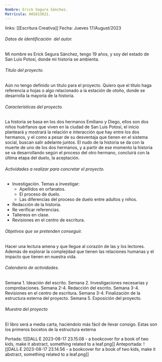 ```yaml
---
Nombre: Erick Segura Sánchez.
Matrícula: A01613821.
---
```

links: [[Escritura Creativa]]
Fecha: Jueves 17/August/2023

###### Datos de identificación  del autor.  
Mi nombre es Erick Segura Sánchez, tengo 19 años, y soy del estado de San Luis Potosí, donde mi historia se ambienta. 

###### Título del proyecto.  
Aún no tengo definido un título para el proyecto. Quiero que el título haga referencia a hojas o algo relacionado a la estación de otoño, donde se desarrolla la mayoría de la historia.

###### Características del proyecto.  
La historia se basa en los dos hermanos Emiliano y Diego, ellos son dos niños huérfanos que viven en la ciudad de San Luis Potosí, el inicio planteará y mostrará la relación e interacción que hay entre los dos hermanos, y el como a pesar de su desventaja que tienen en el sistema social, buscan salir adelante juntos. El nudo de la historia se da con la muerte de uno de los dos hermanos, y a partir de ese momento la historia se va desarrollando según el proceso del otro hermano, concluirá con la última etapa del duelo, la aceptación.

###### Actividades a realizar para concretar el proyecto.

- Investigación.
   Temas a investigar:
   - Apellidos en orfanatos.
   - El proceso de duelo.
   - Las diferencias del proceso de duelo entre adultos y niños.
- Redacción de la historia.
- Re verificar referencias.
- Tallereos en clase.
- Revisiones en el centro de escritura.

###### Objetivos que se pretenden conseguir.  
Hacer una lectura amena y que llegue al corazón de las y los lectores. Además de explorar la complejidad que tienen las relaciones humanas y el impacto que tienen en nuestra vida.

###### Calendario de actividades.
Semana 1. Ideación del escrito.
Semana 2. Investigaciones necesarias y comprobaciones.
Semana 2-4. Redacción del escrito.
Semana 3-4. Revisiones en el centro de escritura.
Semana 3-4. Finalización de la estructura externa del proyecto.
Semana 5. Exposición del proyecto.

###### Muestra del proyecto
El libro será a media carta, haciéndolo más fácil de llevar consigo. Estas son los primeros bocetos de la estructura externa

Portada:
![[DALL·E 2023-08-17 23.15.08 - a bookcover for a book of two kids, make it abstract, something related to a leaf.png]]
Anteportada:
![[DALL·E 2023-08-17 23.14.56 - a bookcover for a book of two kids, make it abstract, something related to a leaf.png]]